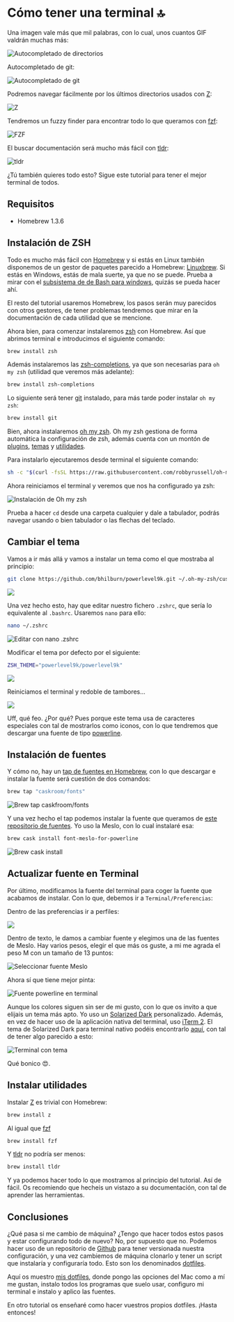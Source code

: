 # Cómo tener una terminal 🔝

Una imagen vale más que mil palabras, con lo cual, unos cuantos GIF valdrán muchas más:

![Autocompletado de directorios](./../imgs/terminal/zsh.gif)

Autocompletado de git:

![Autocompletado de git](./../imgs/terminal/git.gif)

Podremos navegar fácilmente por los últimos directorios usados con [Z](https://github.com/rupa/z):

![Z](./../imgs/terminal/z.gif)

Tendremos un fuzzy finder para encontrar todo lo que queramos con [fzf](https://github.com/junegunn/fzf):

![FZF](./../imgs/terminal/fzf.gif)

El buscar documentación será mucho más fácil con [tldr](https://tldr.sh/):

![tldr](./../imgs/terminal/tldr.gif)

¿Tú también quieres todo esto? Sigue este tutorial para tener el mejor terminal de todos.

## Requisitos

* Homebrew 1.3.6

## Instalación de ZSH

Todo es mucho más fácil con [Homebrew](https://brew.sh/) y si estás en Linux también disponemos de un gestor de paquetes parecido a Homebrew: [Linuxbrew](linuxbrew.sh). Si estás en Windows, estás de mala suerte, ya que no se puede. Prueba a mirar con el [subsistema de de Bash para windows](https://msdn.microsoft.com/en-us/commandline/wsl/install_guide), quizás se pueda hacer ahí.

El resto del tutorial usaremos Homebrew, los pasos serán muy parecidos con otros gestores, de tener problemas tendremos que mirar en la documentación de cada utilidad que se mencione.

Ahora bien, para comenzar instalaremos [zsh](http://www.zsh.org/) con Homebrew. Así que abrimos terminal e introducimos el siguiente comando:

```bash
brew install zsh
```

Además instalaremos las [zsh-completions](https://github.com/zsh-users/zsh-completions), ya que son necesarias para `oh my zsh` (utilidad que veremos más adelante):

```bash
brew install zsh-completions
```

Lo siguiente será tener [git](https://git-scm.com/) instalado, para más tarde poder instalar `oh my zsh`:

```bash
brew install git
```

Bien, ahora instalaremos [oh my zsh](https://github.com/robbyrussell/oh-my-zsh). Oh my zsh gestiona de forma automática la configuración de zsh, además cuenta con un montón de [plugins](https://github.com/robbyrussell/oh-my-zsh/tree/master/plugins), [temas](https://github.com/robbyrussell/oh-my-zsh/wiki/External-themes) y [utilidades](https://github.com/robbyrussell/oh-my-zsh/tree/master/tools).

Para instalarlo ejecutaremos desde terminal el siguiente comando:

```bash
sh -c "$(curl -fsSL https://raw.githubusercontent.com/robbyrussell/oh-my-zsh/master/tools/install.sh)"
```

Ahora reiniciamos el terminal y veremos que nos ha configurado ya zsh:

![Instalación de Oh my zsh](./../imgs/terminal/ohmyzsh-install.png)

Prueba a hacer `cd` desde una carpeta cualquier y dale a tabulador, podrás navegar usando o bien tabulador o las flechas del teclado.

## Cambiar el tema

Vamos a ir más allá y vamos a instalar un tema como el que mostraba al principio:

```bash
git clone https://github.com/bhilburn/powerlevel9k.git ~/.oh-my-zsh/custom/themes/powerlevel9k
```

![](./../imgs/terminal/ohmyzsh-theme.png)

Una vez hecho esto, hay que editar nuestro fichero `.zshrc`, que sería lo equivalente al `.bashrc`. Usaremos `nano` para ello:

```bash
nano ~/.zshrc
```

![Editar con nano .zshrc](./../imgs/terminal/zshrc-edit.png)

Modificar el tema por defecto por el siguiente:

```bash
ZSH_THEME="powerlevel9k/powerlevel9k"
```

![](./../imgs/terminal/zshrc-nano.png)

Reiniciamos el terminal y redoble de tambores...

![](./../imgs/terminal/nuevo-tema.png)

Uff, qué feo. ¿Por qué? Pues porque este tema usa de caracteres especiales con tal de mostrarlos como iconos, con lo que tendremos que descargar una fuente de tipo [powerline](https://github.com/powerline/fonts).

## Instalación de fuentes

Y cómo no, hay un [tap de fuentes en Homebrew](https://github.com/caskroom/homebrew-fonts), con lo que descargar e instalar la fuente será cuestión de dos comandos:

```bash
brew tap "caskroom/fonts"
```

![Brew tap caskfroom/fonts](./../imgs/terminal/tap-fonts.png)

Y una vez hecho el tap podemos instalar la fuente que queramos de [este repositorio de fuentes](https://github.com/caskroom/homebrew-fonts). Yo uso la Meslo, con lo cual instalaré esa:

```bash
brew cask install font-meslo-for-powerline
```

![Brew cask install](./../imgs/terminal/cask-install-font.png)

## Actualizar fuente en Terminal

Por último, modificamos la fuente del terminal para coger la fuente que acabamos de instalar. Con lo que, debemos ir a `Terminal/Preferencias`:

Dentro de las preferencias ir a perfiles:

![](./../imgs/terminal/terminal-actualizar-texto.png)

Dentro de texto, le damos a cambiar fuente y elegimos una de las fuentes de Meslo. Hay varios pesos, elegir el que más os guste, a mi me agrada el peso M con un tamaño de 13 puntos:

![Seleccionar fuente Meslo](./../imgs/terminal/seleccionar-fuente.png)

Ahora sí que tiene mejor pinta:

![Fuente powerline en terminal](./../imgs/terminal/aplicar-nuevo-texto.png)

Aunque los colores siguen sin ser de mi gusto, con lo que os invito a que elijais un tema más apto. Yo uso un [Solarized Dark](http://ethanschoonover.com/solarized) personalizado. Además, en vez de hacer uso de la aplicación nativa del terminal, uso [iTerm 2](https://www.iterm2.com/). El tema de Solarized Dark para terminal nativo podéis encontrarlo [aquí](https://github.com/tomislav/osx-terminal.app-colors-solarized), con tal de tener algo parecido a esto:

![Terminal con tema](./../imgs/terminal/iterm-aplicar-colores.png)

Qué bonico 😍.

## Instalar utilidades

Instalar [Z](https://github.com/rupa/z) es trivial con Homebrew:

```bash
brew install z
```

Al igual que [fzf](https://github.com/junegunn/fzf)

```bash
brew install fzf
```

Y [tldr](https://tldr.sh/) no podría ser menos:

```bash
brew install tldr
```

Y ya podemos hacer todo lo que mostramos al principio del tutorial. Así de fácil. Os recomiendo que hecheis un vistazo a su documentación, con tal de aprender las herramientas.

## Conclusiones

¿Qué pasa si me cambio de máquina? ¿Tengo que hacer todos estos pasos y estar configurando todo de nuevo? No, por supuesto que no. Podemos hacer uso de un repositorio de [Github](https://github.com) para tener versionada nuestra configuración, y una vez cambiemos de máquina clonarlo y tener un script que instalaría y configuraría todo. Esto son los denominados [dotfiles](https://dotfiles.github.io/).

Aquí os muestro [mis dotfiles](https://github.com/cesalberca/dotfiles), donde pongo las opciones del Mac como a mí me gustan, instalo todos los programas que suelo usar, configuro mi terminal e instalo y aplico las fuentes.

En otro tutorial os enseñaré como hacer vuestros propios dotfiles. ¡Hasta entonces!
